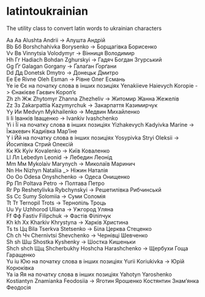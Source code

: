 # latintoukrainian
The utility class to convert latin words to ukrainian characters

Aа Аа Alushta Andrii -> Алушта Андрій<br/> 
Bb Бб Borshchahivkа Borysenko -> Борщагівка Борисенко<br/>
Vv Вв Vinnytsia Volodymyr -> Вінниця Володимир<br/>
Hh Гг Hadiach Bohdan Zghurskyi -> Гадяч Богдан Згурський<br/>
Gg Ґґ Galagan Gorgany -> Ґалаґан Ґорґани<br/>
Dd Дд Donetsk Dmytro -> Донецьк Дмитро<br/>
Eе Ее Rivne Oleh Esman -> Рівне Олег Есмань<br/>
Ye ie Єє на початку слова в інших позиціях Yenakiieve Haievych Koropie -> Єнакієве Гаєвич Короп’є<br/>
Zh zh Жж Zhytomyr Zhanna Zhezheliv -> Житомир Жанна Жежелів<br/>
Zz Зз Zakarpattia Kazymyrchuk -> Закарпаття Казимирчук<br/>
Yy Ии Medvyn Mykhailenko -> Медвин Михайленко<br/>
Іі Ii Іванків Іващенко -> Ivankiv Ivashchenko<br/>
Yi i Її на початку слова в інших позиціях Yizhakevych Kadyivka Marine -> Їжакевич Кадиївка Мар’їне<br/>
Y i Йй на початку слова в інших позиціях Yosypivka Stryi Oleksii -> Йосипівка Стрий Олексій<br/>
Кк Kk Kyiv Kovalenko -> Київ Коваленко<br/>
Ll Лл Lebedyn Leonid -> Лебедин Леонід<br/>
Mm Мм Mykolaiv Marynych -> Миколаїв Маринич<br/>
Nn Нн Nizhyn Nataliіa _> Ніжин Наталія<br/>
Oo Оо Odesa Onyshchenko -> Одеса Онищенко<br/>
Pp Пп Poltava Petro -> Полтава Петро<br/>
Rr Рр Reshetylivka Rybchynskyi -> Решетилівка Рибчинськй<br/>
Ss Сс Sumy Solomiia -> Суми Соломія<br/>
Tt Тт Ternopil Trots -> Тернопіль Троць<br/>
Uu Уу Uzhhorod Uliana -> Ужгород Уляна<br/>
Ff Фф Fastiv Filipchuk -> Фастів Філіпчук<br/>
Kh kh Хх Kharkiv Khrystyna -> Харків Христина<br/>
Ts ts Цц Bila Tserkva Stetsenko -> Біла Церква Стеценко<br/>
Ch ch Чч Chernivtsi Shevchenko -> Чернівці Шевченко<br/>
Sh sh Шш Shostka Kyshenky -> Шостка Кишеньки<br/>
Shch shch Щщ Shcherbukhy Hoshcha Harashchenko -> Щербухи Гоща Гаращенко<br/>
Yu іu Юю на початку слова в інших позиціях  Yurii Koriukivka -> Юрій Корюківка<br/>
Ya ia Яя на початку слова в інших позиціях Yahotyn Yaroshenko Kostiantyn Znamianka Feodosiia -> Яготин Ярошенко Костянтин Знам’янка Феодосія<br/>
